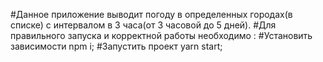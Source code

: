 #Данное приложение выводит погоду в определенных городах(в списке) с интервалом в 3 часа(от 3 часовой до 5 дней).
#Для правильного запуска и корректной работы необходимо :
#Установить зависимости npm i; 
#Запустить проект yarn start;